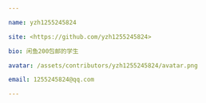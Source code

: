 ```yaml
---

name: yzh1255245824

site: <https://github.com/yzh1255245824>

bio: 闲鱼200包邮的学生

avatar: /assets/contributors/yzh1255245824/avatar.png

email: 1255245824@qq.com

---
```




